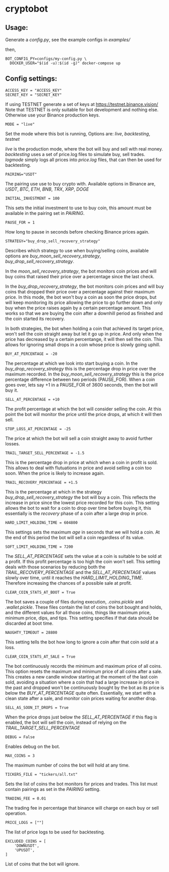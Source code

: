 # cryptobot

## Usage:

Generate a *config.py*, see the example configs in *examples/*

then,

```
BOT_CONFIG_PY=configs/my-config.py \
  DOCKER_USER="$(id -u):$(id -g)" docker-compose up
```

## Config settings:


```
ACCESS_KEY = "ACCESS_KEY"
SECRET_KEY = "SECRET_KEY"
```
If using TESTNET generate a set of keys at https://testnet.binance.vision/
Note that TESTNET is only suitable for bot development and nothing else.
Otherwise use your Binance production keys.


```
MODE = "live"
```
Set the mode where this bot is running,
Options are: *live*, *backtesting*, *testnet*

*live* is the production mode, where the bot will buy and sell with real money.
*backtesting* uses a set of price.log files to simulate buy, sell trades.
*logmode* simply logs all prices into *price.log* files, that can then be used
for backtesting.


```
PAIRING="USDT"
```
The pairing use use to buy crypto with. Available options in Binance are,
*USDT*, *BTC*, *ETH*, *BNB*, *TRX*, *XRP*, *DOGE*


```
INITIAL_INVESTMENT = 100
```
This sets the initial investment to use to buy coin, this amount must be available in
the pairing set in *PAIRING*.


```
PAUSE_FOR = 1
```
How long to pause in seconds before checking Binance prices again.



```
STRATEGY="buy_drop_sell_recovery_strategy"
```
Describes which strategy to use when buying/selling coins, available options are
*buy_moon_sell_recovery_strategy*, *buy_drop_sell_recovery_strategy*.

In the *moon_sell_recovery_strategy*, the bot monitors coin prices and will
buy coins that raised their price over a percentage since the last check.

In the *buy_drop_recovery_strategy*, the bot monitors coin prices and will
buy coins that dropped their price over a percentage against their maximum price.
In this mode, the bot won't buy a coin as soon the price drops, but will keep
monitoring its price allowing the price to go further down and only buy when the
price raises again by a certain percentage amount.
This works so that we are buying the coin after a downhill period as finished
and the coin started its recovery.

In both strategies, the bot when holding a coin that achieved its target price,
won't sell the coin straight away but let it go up in price. And only when the
price has decreased by a certain percentange, it will then sell the coin.
This allows for ignoring small drops in a coin whose price is slowly going
uphill.


```
BUY_AT_PERCENTAGE = -20
```
The percentage at which we look into start buying a coin.
In the *buy_drop_recovery_strategy* this is the percentage drop in price over
the maximum recorded.
In the *buy_moon_sell_recovery_strategy* this is the price percentage difference
between two periods (PAUSE_FOR). When a coin goes over, lets say +1 in a
PAUSE_FOR of 3600 seconds, then the bot will buy it.


```
SELL_AT_PERCENTAGE = +10
```
The profit percentage at which the bot will consider selling the coin. At this
point the bot will monitor the price until the price drops, at which it will
then sell.


```
STOP_LOSS_AT_PERCENTAGE = -25
```
The price at which the bot will sell a coin straight away to avoid further
losses.


```
TRAIL_TARGET_SELL_PERCENTAGE = -1.5
```
This is the percentage drop in price at which when a coin in profit is sold.
This allows to deal with flutuations in price and avoid selling a coin too soon.
When the price is likely to increase again.


```
TRAIL_RECOVERY_PERCENTAGE = +1.5
```
This is the percentage at which in the strategy
*buy_drop_sell_recovery_strategy* the bot will buy a coin. This reflects the
increase in price since the lowest price recorded for this coin. This setting
allows the bot to wait for a coin to drop over time before buying it, this
essentially is the *recovery* phase of a coin after a large drop in price.



```
HARD_LIMIT_HOLDING_TIME = 604800
```
This settings sets the maximum *age* in seconds that we will hold a coin. At the
end of this period the bot will sell a coin regardless of its value.


```
SOFT_LIMIT_HOLDING_TIME = 7200
```
The *SELL_AT_PERCENTAGE* sets the value at a coin is suitable to be sold at a
profit. If this profit percentage is too high the coin won't sell.
This setting deals with those scenarios by reducing both the
*TRAIL_RECOVERY_PERCENTAGE* and the *SELL_AT_PERCENTAGE* values slowly over
time, until it reaches the *HARD_LIMIT_HOLDING_TIME*.
Therefore increasing the chances of a possible sale at profit.

```
CLEAR_COIN_STATS_AT_BOOT = True
```
The bot saves a couple of files during execution, *.coins.pickle* and
*.wallet.pickle*. These files contain the list of coins the bot bought and
holds, and the different values for all those coins, things like maximum price,
minimum price, dips, and tips. This setting specifies if that data should be
discarded at boot time.

```
NAUGHTY_TIMEOUT = 28800
```
This setting tells the bot how long to ignore a coin after that coin sold at a
loss.


```
CLEAR_COIN_STATS_AT_SALE = True
```
The bot continuously records the minimum and maximum price of all coins.
This option resets the maximum and minimum price of all coins after a sale.
This creates a new candle window starting at the moment of the last coin sold,
avoiding a situation where a coin that had a large increase in price in the past
and dropped won't be continuously bought by the bot as its price is below the
*BUY_AT_PERCENTAGE* quite often.
Essentially, we start with a clean state after a sale, and monitor coin prices
waiting for another drop.



```
SELL_AS_SOON_IT_DROPS = True
```

When the price drops just below the *SELL_AT_PERCENTAGE* if this flag is
enabled, the bot will sell the coin, instead of relying on the
*TRAIL_TARGET_SELL_PERCENTAGE*


```
DEBUG = False
```
Enables debug on the bot.


```
MAX_COINS = 3
```
The maximum number of coins the bot will hold at any time.


```
TICKERS_FILE = "tickers/all.txt"
```
Sets the list of coins the bot monitors for prices and trades.
This list must contain pairings as set in the *PAIRING* setting.


```
TRADING_FEE = 0.01
```
The trading fee in percentage that binance will charge on each buy or sell
operation.


```
PRICE_LOGS = [""]
```
The list of price logs to be used for backtesting.


```
EXCLUDED_COINS = [
    'DOWNUSDT',
    'UPUSDT',
]
```
List of coins that the bot will ignore.
